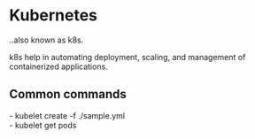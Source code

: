 # Kubernetes

..also known as k8s.

<div>k8s help in automating deployment, scaling, and management of containerized applications.</div>
<h2>Common commands</h2>
<div>- kubelet create -f ./sample.yml</div>
<div>- kubelet get pods</div>
